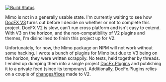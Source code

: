 [![Build Status](https://dev.azure.com/JeremyTCD/Mimo/_apis/build/status/Mimo-CI)](https://dev.azure.com/JeremyTCD/Mimo/_build/latest?definitionId=8)

Mimo is not in a generally usable state. I'm currently waiting to see how [DocFX V3](https://github.com/dotnet/docfx/projects/1) turns out before I decide on whether or not to complete this project. DocFX V2 is slow, can't run cross platform and isn't easy to extend. With V3 on the horizon, and the non-compatibility of V2 plugins and themes, I'm disinclined to finish this project up for V2.

Unfortunately, for now, the Mimo package on NPM will not work without some hacking. I wrote a bunch of plugins for Mimo but due to V3 being on the horizon, they were written scrappily. No tests, held together by threads. I ended up dumping them into a single project [DocFx.Plugins](https://github.com/JeremyTCD/DocFx.Plugins) and publishing it to a private feed (since its temporary).
Additionally, DocFx.Plugins relies on a couple of [changes/fixes](https://github.com/JeremyTCD/docfx) made to V2.
